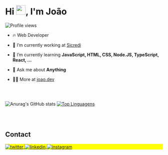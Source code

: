 <!--<img align="right" height="590em" src="https://raw.githubusercontent.com/gist/jppg1992/618ef18e3bbb7cdfd200f3a4fc1aabc6/raw/201d47c76006c99fe0dc55ea92e76bdca5537f08/githubcard.svg"/>
-->
<h1 align="left">Hi <img src="https://raw.githubusercontent.com/kaueMarques/kaueMarques/master/hi.gif" height="30px">, I'm João</h1>
<p align="left"> <img src="https://komarev.com/ghpvc/?username=jppg1992&color=yellow" alt="Profile views" /> </p>

- 🔥 Web Developer 

- 🔭 I’m currently working at [Sicredi](https://www.sicredi.com.br/coop/liberdade/)

- 🌱 I’m currently learning  **JavaScript, HTML, CSS, Node.JS, TypeScript, React, ...**

- 💬 Ask me about **Anything**

- 👨‍💻 More at [joao.dev](https://jppg1992.github.io/dev-links/)

 <br><br>
  
 ![Anurag's GitHub stats](https://github-readme-stats.vercel.app/api?username=jppg1992&show_icons=true&theme=chartreuse-dark)
[![Top Linguagens](https://github-readme-stats.vercel.app/api/top-langs/?username=jppg1992&layout=compact&theme=dark)](https://github.com/jppg1992/github-readme-stats)

  
<br><br>

## Contact

<p align="left" style="background:yellow">
 
<a href="https://twitter.com/joaopgodinho" target="_blank">
  <img align="center" src="https://img.shields.io/badge/-joao-05122A?style=flat&logo=twitter" alt="twitter"/>  
</a>
<a href="https://www.linkedin.com/in/jo%C3%A3o-paulo-godinho/" target="_blank">
  <img align="center" src="https://img.shields.io/badge/-joao-05122A?style=flat&logo=linkedin" alt="linkedin"/>
</a>
<a href="https://www.instagram.com/joaopaulog92/" target="_blank">
 <img align="center" src="https://img.shields.io/badge/-joao-05122A?style=flat&logo=instagram" alt="instagram"/>
</a>
 
</p>
